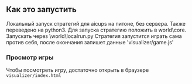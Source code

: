 ## Как это запустить

Локальный запуск стратегий для aicups на питоне, без сервера. Также переведено на python3. 
Для запуска стратегию положить в world\core.
Запускать через \world\localrun.py
Стратегия запустится играть сама против себя, после окончания запишет данные 'visualizer/game.js'

### Просмотр игры

Чтобы посмотреть игру, достаточно открыть в браузере `visualizer/index.html`  

